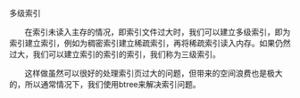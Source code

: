 <p>
    多级索引
</p>
<p>
    &nbsp;&nbsp;&nbsp;&nbsp;&nbsp; &nbsp;在索引未读入主存的情况，即索引文件过大时，我们可以建立多级索引，即为索引建立索引，例如为稠密索引建立稀疏索引，再将稀疏索引读入内存。如果仍然过大，我们可以建立索引的索引的索引，我们称为三级索引。<br/>
</p>
<p>
    &nbsp;&nbsp;&nbsp;&nbsp;&nbsp; &nbsp;这样做虽然可以很好的处理索引页过大的问题，但带来的空间浪费也是极大的，所以通常情况下，我们使用btree来解决索引问题。<br/>
</p>